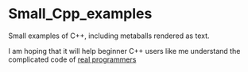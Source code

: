 # Small_Cpp_examples
Small examples of C++, including metaballs rendered as text.

I am hoping that it will help beginner C++ users like me understand the complicated code of [real programmers](http://www.catb.org/~esr/jargon/html/R/Real-Programmer.html)
